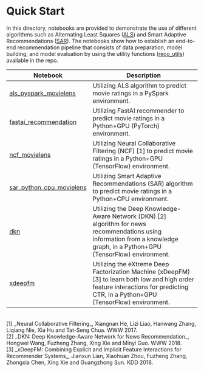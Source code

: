 # Quick Start

In this directory, notebooks are provided to demonstrate the use of different algorithms such as 
 Alternating Least Squares ([ALS](https://spark.apache.org/docs/latest/api/python/_modules/pyspark/ml/recommendation.html#ALS)) and Smart Adaptive Recommendations ([SAR](https://github.com/Microsoft/Product-Recommendations/blob/master/doc/sar.md)). The notebooks show how to establish an end-to-end recommendation pipeline that consists of
data preparation, model building, and model evaluation by using the utility functions ([reco_utils](../../reco_utils))
 available in the repo.
 
| Notebook | Description | 
| --- | --- | 
| [als_pyspark_movielens](als_pyspark_movielens.ipynb) | Utilizing ALS algorithm to predict movie ratings in a PySpark environment.
| [fastai_recommendation](fastai_recommendation.ipynb) | Utilizing FastAI recommender to predict movie ratings in a Python+GPU (PyTorch) environment.
| [ncf_movielens](ncf_movielens.ipynb) | Utilizing Neural Collaborative Filtering (NCF) [1] to predict movie ratings in a Python+GPU (TensorFlow) environment.
| [sar_python_cpu_movielens](sar_single_node_movielens.ipynb) | Utilizing Smart Adaptive Recommendations (SAR) algorithm to predict movie ratings in a Python+CPU environment.
| [dkn](dkn.ipynb) | Utilizing the Deep Knowledge-Aware Network (DKN) [2] algorithm for news recommendations using information from a knowledge graph, in a Python+GPU (TensorFlow) environment.
| [xdeepfm](xdeepfm.ipynb) | Utilizing the eXtreme Deep Factorization Machine (xDeepFM) [3] to learn both low and high order feature interactions for predicting CTR, in a Python+GPU (TensorFlow) environment.
<br>
[1] _Neural Collaborative Filtering_, Xiangnan He, Lizi Liao, Hanwang Zhang, Liqiang Nie, Xia Hu and Tat-Seng Chua. WWW 2017.<br>
[2] _DKN: Deep Knowledge-Aware Network for News Recommendation_, Hongwei Wang, Fuzheng Zhang, Xing Xie and Minyi Guo. WWW 2018.<br>
[3] _xDeepFM: Combining Explicit and Implicit Feature Interactions for Recommender Systems_, Jianxun Lian, Xiaohuan Zhou, Fuzheng Zhang, Zhongxia Chen, Xing Xie and Guangzhong Sun. KDD 2018.
